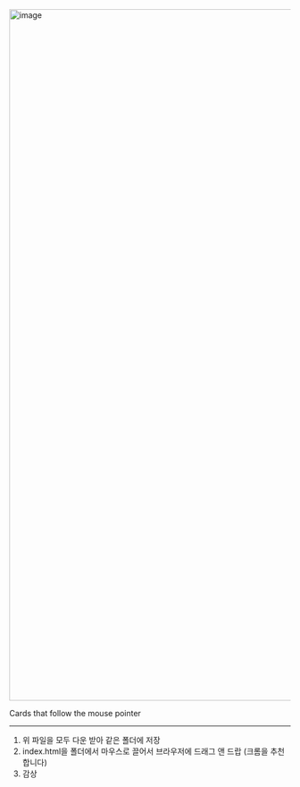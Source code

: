 <img width="1237" alt="image" src="https://github.com/user-attachments/assets/73c389e0-06f5-4940-9dcc-1595a57d29db" />

Cards that follow the mouse pointer


--- 
1. 위 파일을 모두 다운 받아 같은 폴더에 저장
2. index.html을 폴더에서 마우스로 끌어서 브라우저에 드래그 앤 드랍 (크롬을 추천합니다)
3. 감상 
